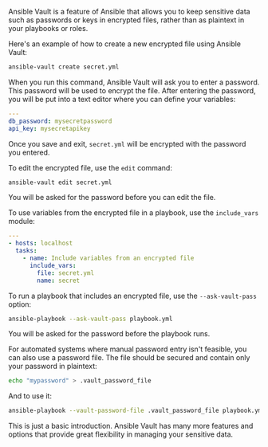 Ansible Vault is a feature of Ansible that allows you to keep sensitive data such as passwords or keys in encrypted files, rather than as plaintext in your playbooks or roles. 

Here's an example of how to create a new encrypted file using Ansible Vault:

```bash
ansible-vault create secret.yml
```

When you run this command, Ansible Vault will ask you to enter a password. This password will be used to encrypt the file. After entering the password, you will be put into a text editor where you can define your variables:

```yaml
---
db_password: mysecretpassword
api_key: mysecretapikey
```

Once you save and exit, `secret.yml` will be encrypted with the password you entered.

To edit the encrypted file, use the `edit` command:

```bash
ansible-vault edit secret.yml
```

You will be asked for the password before you can edit the file.

To use variables from the encrypted file in a playbook, use the `include_vars` module:

```yaml
---
- hosts: localhost
  tasks:
    - name: Include variables from an encrypted file
      include_vars:
        file: secret.yml
        name: secret
```

To run a playbook that includes an encrypted file, use the `--ask-vault-pass` option:

```bash
ansible-playbook --ask-vault-pass playbook.yml
```

You will be asked for the password before the playbook runs.

For automated systems where manual password entry isn't feasible, you can also use a password file. The file should be secured and contain only your password in plaintext:

```bash
echo "mypassword" > .vault_password_file
```

And to use it:

```bash
ansible-playbook --vault-password-file .vault_password_file playbook.yml
```

This is just a basic introduction. Ansible Vault has many more features and options that provide great flexibility in managing your sensitive data.
